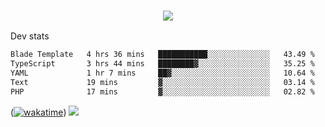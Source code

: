 <h3 align="center">
  <a href="https://github.com/spoopy2023">
      <img src="https://github-profile-trophy.vercel.app/?username=Spoopy2023&no-bg=true&no-frame=true">
  </a>
</h3>

Dev stats
<!--START_SECTION:waka-->

```txt
Blade Template   4 hrs 36 mins   ███████████░░░░░░░░░░░░░░   43.49 %
TypeScript       3 hrs 44 mins   ████████▓░░░░░░░░░░░░░░░░   35.25 %
YAML             1 hr 7 mins     ██▓░░░░░░░░░░░░░░░░░░░░░░   10.64 %
Text             19 mins         ▓░░░░░░░░░░░░░░░░░░░░░░░░   03.14 %
PHP              17 mins         ▓░░░░░░░░░░░░░░░░░░░░░░░░   02.82 %
```

<!--END_SECTION:waka-->
([![wakatime](https://wakatime.com/badge/user/018ece4c-ff65-47b1-86a2-26e4e720c978.svg)](https://wakatime.com/@mac_g))
<img src="https://camo.githubusercontent.com/935c1e1091fb0ce9d975d06263ed4bc014721cd7e52b557f59b07c85da01afe3/68747470733a2f2f6b6f6d617265762e636f6d2f67687076632f3f757365726e616d653d5843726166744d616e3532266c6162656c3d566965777326636f6c6f723d626c7565267374796c653d706c6173746963">
